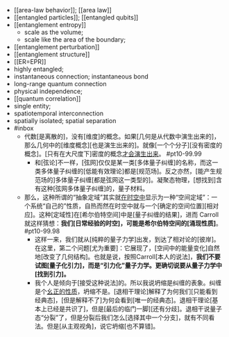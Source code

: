 - [[area-law behavior]]; [[area law]]
- [[entangled particles]]; [[entangled qubits]]
- [[entanglement entropy]]
    - scale as the volume;
    - scale like the area of the boundary;
- [[entanglement perturbation]]
- [[entanglement structure]]
- [[ER=EPR]]
- highly entangled;
- instantaneous connection; instantaneous bond
- long-range quantum connection
- physical independence;
- [[quantum correlation]]
- single entity;
- spatiotemporal interconnection
- spatially isolated; spatial separation
- #inbox
    - 代数[是离散的]，没有[维度]的概念。如果[几何是从代数中演生出来的]，那么几何中的[维度概念][也是演生出来的]。就像[一个个分子][没有密度的概念]。[只有在大尺度下]密度的概念[才会演生出来](https://zhuanlan.zhihu.com/p/414120970)。 #pt10-99.99
        - 和[弦论]不一样，[弦网]仅仅是某一类[多体量子纠缠]的名称，而这一类多体量子纠缠的[低能有效理论]都是[规范场]。反之亦然，[能产生规范场的]多体量子纠缠[都是弦网这一类型的]。凝聚态物理，[想找到]含有这种[弦网多体量子纠缠]的，量子材料。
    - 那么，这种所谓的“抽象定域”其实就[在时空中](https://www.zhihu.com/question/449902780/answer/1788838232)显示为一种“空间定域”：一个系统“自己的”性质，自热而然在时空中就与一个[确定的空间位置][相对应]。这种[定域性]在[希尔伯特空间]中是[量子纠缠的结果]，进而 Carroll 就这样猜想：**我们[日常经验的时空]，可能是希尔伯特空间的[涌现性质]**。 #pt10-99.98
        - 这样一来，我们就从[纯粹的量子力学]出发，到达了相对论的[彼岸]。在这里，第二个问题[尤为重要]：它展现了，[空间中的能量变化]自然地[改变了几何结构]。也就是说，按照Carroll[本人的说法]，**我们不要试图[量子化引力]，而是“引力化”量子力学。更确切说要从量子力学中[找到引力]。**
        - 我个人是倾向于[接受这种说法]的。所以我说坍缩是纠缠的表象。纠缠是个[幺正的性质]([[unitarity]])，坍缩不是。[退相干理论]解释了为何我们[只能看到经典态]，[但是解释不了]为何会看到[唯一的经典态]。退相干理论[基本上已经是共识了]，但是[最后的临门一脚][还有分歧]。退相干说量子态“分裂”了，但是分裂后我们怎么[选择其中一个分支]，就有不同看法。但是[从主观视角]，说它坍缩[也不算错]。
